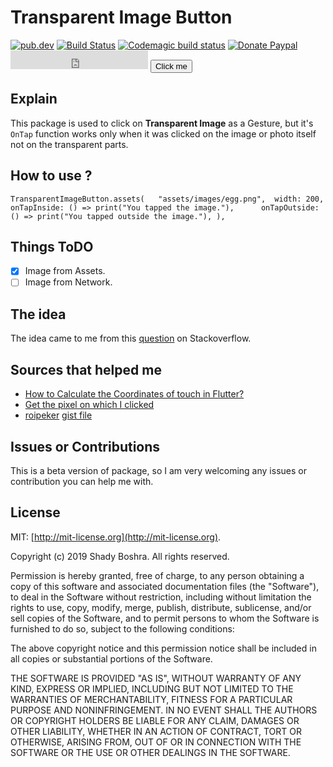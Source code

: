 # Transparent Image Button  

[![pub.dev](https://img.shields.io/pub/v/transparent_image_button.svg)](https://pub.dev/packages/transparent_image_button)  [![Build Status](https://travis-ci.com/ShadyBoshra2012/flutter_transparent_image_button.svg?branch=master)](https://travis-ci.com/ShadyBoshra2012/flutter_transparent_image_button) [![Codemagic build status](https://api.codemagic.io/apps/5d4afeeb36524a00189ef782/5d4afeeb36524a00189ef781/status_badge.svg)](https://codemagic.io/apps/5d4afeeb36524a00189ef782/5d4afeeb36524a00189ef781/latest_build) [![Donate Paypal](https://img.shields.io/badge/Donate-PayPal-green.svg)](https://paypal.me/ShadyBoshra2012) <iframe src="https://ghbtns.com/github-btn.html?user=mdo&type=follow&count=true&size=large" frameborder="0" scrolling="0" width="220px" height="30px"></iframe> <button name="button" onclick="http://www.google.com">Click me</button>

## Explain  
  
This package is used to click on **Transparent Image** as a Gesture, but it's `OnTap` function works only when it was clicked on the image or photo itself not on the transparent parts.  
  
## How to use ?  
  
`TransparentImageButton.assets(  
	 "assets/images/egg.png", 
	 width: 200, 
	 onTapInside: () => print("You tapped the image."), 	
	 onTapOutside: () => print("You tapped outside the image."), ),`  

## Things ToDO

- [x]  Image from Assets.
- [ ]  Image from Network.

## The idea  
  The idea came to me from this [question](https://stackoverflow.com/questions/57374066/button-with-image-with-transparent-background) on Stackoverflow.  
  
## Sources that helped me  
  - [How to Calculate the Coordinates of touch in Flutter?](https://stackoverflow.com/questions/46560982/how-to-calculate-the-coordinates-of-touch-in-flutter)  
- [Get the pixel on which I clicked](https://stackoverflow.com/questions/56478321/get-the-pixel-on-which-i-clicked/56488053#56488053)  
- [roipeker](https://gist.github.com/roipeker) [gist file](https://gist.github.com/roipeker/9315aa25301f5c0362caaebd15876c2f)

## Issues or Contributions

This is a beta version of package, so I am very welcoming any issues or contribution you can help me with.

## License

MIT: [http://mit-license.org](http://mit-license.org). 

Copyright (c) 2019 Shady Boshra. All rights reserved.

Permission is hereby granted, free of charge, to any person obtaining a copy
of this software and associated documentation files (the "Software"), to deal
in the Software without restriction, including without limitation the rights
to use, copy, modify, merge, publish, distribute, sublicense, and/or sell
copies of the Software, and to permit persons to whom the Software is
furnished to do so, subject to the following conditions:

The above copyright notice and this permission notice shall be included in all
copies or substantial portions of the Software.

THE SOFTWARE IS PROVIDED "AS IS", WITHOUT WARRANTY OF ANY KIND, EXPRESS OR
IMPLIED, INCLUDING BUT NOT LIMITED TO THE WARRANTIES OF MERCHANTABILITY,
FITNESS FOR A PARTICULAR PURPOSE AND NONINFRINGEMENT. IN NO EVENT SHALL THE
AUTHORS OR COPYRIGHT HOLDERS BE LIABLE FOR ANY CLAIM, DAMAGES OR OTHER
LIABILITY, WHETHER IN AN ACTION OF CONTRACT, TORT OR OTHERWISE, ARISING FROM,
OUT OF OR IN CONNECTION WITH THE SOFTWARE OR THE USE OR OTHER DEALINGS IN THE
SOFTWARE.
